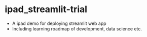 # ipad_streamlit-trial

- A ipad demo for deploying streamlit web app
- Including learning roadmap of development, data science etc.
